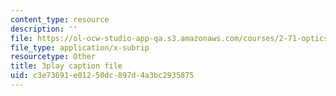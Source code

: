 ```yaml
---
content_type: resource
description: ''
file: https://ol-ocw-studio-app-qa.s3.amazonaws.com/courses/2-71-optics-spring-2009/c3e73691e01250dc897d4a3bc2935875_Xke7rX3QO-k.vtt
file_type: application/x-subrip
resourcetype: Other
title: 3play caption file
uid: c3e73691-e012-50dc-897d-4a3bc2935875
---
```

